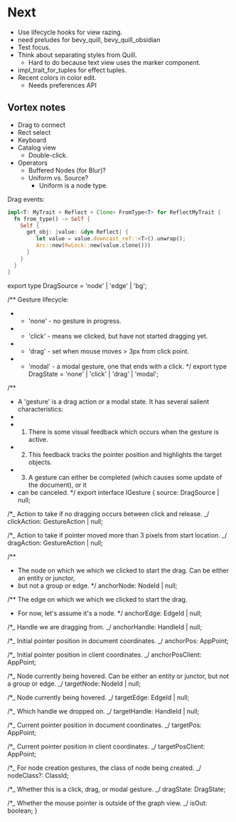 # Next

- Use lifecycle hooks for view razing.
- need preludes for bevy_quill, bevy_quill_obsidian
- Test focus.
- Think about separating styles from Quill.
  - Hard to do because text view uses the marker component.
- impl_trait_for_tuples for effect tuples.
- Recent colors in color edit.
  - Needs preferences API

## Vortex notes

- Drag to connect
- Rect select
- Keyboard
- Catalog view
  - Double-click.
- Operators
  - Buffered Nodes (for Blur)?
  - Uniform vs. Source?
    - Uniform is a node type.

Drag events:

```rust
impl<T: MyTrait + Reflect + Clone> FromType<T> for ReflectMyTrait {
  fn from_type() -> Self {
    Self {
      get_obj: |value: &dyn Reflect| {
         let value = value.downcast_ref::<T>().unwrap();
         Arc::new(RwLock::new(value.clone()))
      }
    }
  }
}
```

export type DragSource = 'node' | 'edge' | 'bg';

/\*\* Gesture lifecycle:

- - 'none' - no gesture in progress.
- - 'click' - means we clicked, but have not started dragging yet.
- - 'drag' - set when mouse moves > 3px from click point.
- - 'modal' - a modal gesture, one that ends with a click.
    \*/
    export type DragState = 'none' | 'click' | 'drag' | 'modal';

/\*\*

- A 'gesture' is a drag action or a modal state. It has several salient characteristics:
-
- 1.  There is some visual feedback which occurs when the gesture is active.
- 2.  This feedback tracks the pointer position and highlights the target objects.
- 3.  A gesture can either be completed (which causes some update of the document), or it
- can be canceled.
  \*/
  export interface IGesture {
  source: DragSource | null;

/\*_ Action to take if no dragging occurs between click and release. _/
clickAction: GestureAction | null;

/\*_ Action to take if pointer moved more than 3 pixels from start location. _/
dragAction: GestureAction | null;

/\*\*

- The node on which we which we clicked to start the drag. Can be either an entity or junctor,
- but not a group or edge.
  \*/
  anchorNode: NodeId | null;

/\*\* The edge on which we which we clicked to start the drag.

- For now, let's assume it's a node.
  \*/
  anchorEdge: EdgeId | null;

/\*_ Handle we are dragging from. _/
anchorHandle: HandleId | null;

/\*_ Initial pointer position in document coordinates. _/
anchorPos: AppPoint;

/\*_ Initial pointer position in client coordinates. _/
anchorPosClient: AppPoint;

/\*_ Node currently being hovered. Can be either an entity or junctor, but not a group or edge. _/
targetNode: NodeId | null;

/\*_ Node currently being hovered. _/
targetEdge: EdgeId | null;

/\*_ Which handle we dropped on. _/
targetHandle: HandleId | null;

/\*_ Current pointer position in document coordinates. _/
targetPos: AppPoint;

/\*_ Current pointer position in client coordinates. _/
targetPosClient: AppPoint;

/\*_ For node creation gestures, the class of node being created. _/
nodeClass?: ClassId;

/\*_ Whether this is a click, drag, or modal gesture. _/
dragState: DragState;

/\*_ Whether the mouse pointer is outside of the graph view. _/
isOut: boolean;
}
